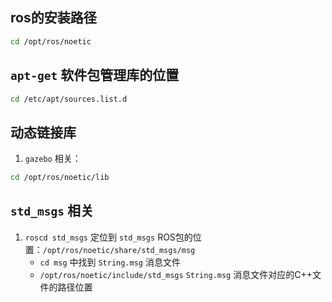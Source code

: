 ## ros的安装路径
```bash
cd /opt/ros/noetic
```

## `apt-get` 软件包管理库的位置
```bash
cd /etc/apt/sources.list.d
```

## 动态链接库
1. `gazebo` 相关：
```bash
cd /opt/ros/noetic/lib
```

## `std_msgs` 相关
1. `roscd std_msgs` 定位到 `std_msgs` ROS包的位置：`/opt/ros/noetic/share/std_msgs/msg`
   - `cd msg` 中找到 `String.msg` 消息文件
   - `/opt/ros/noetic/include/std_msgs` `String.msg` 消息文件对应的C++文件的路径位置
